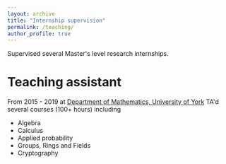 ```yaml
---
layout: archive
title: "Internship supervision"
permalink: /teaching/
author_profile: true
---
```


Supervised several Master's level research internships. 

# Teaching assistant

From 2015 - 2019 at [Department of Mathematics, University of York](https://www.york.ac.uk/maths/) TA'd several courses (100+ hours) including

- Algebra
- Calculus
- Applied probability
- Groups, Rings and Fields
- Cryptography
